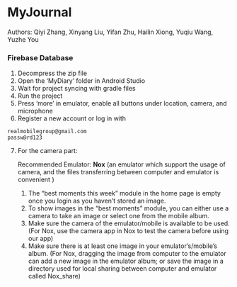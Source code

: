 # MyJournal
Authors: Qiyi Zhang, Xinyang Liu, Yifan Zhu, Hailin Xiong, Yuqiu Wang, Yuzhe You



### Firebase Database

1. Decompress the zip file
2. Open the ‘MyDiary’ folder in Android Studio
3. Wait for project syncing with gradle files
4. Run the project
5. Press ‘more’ in emulator, enable all buttons under location, camera, and microphone
6. Register a new account or log in with 

```
realmobilegroup@gmail.com
passw@rd123
```

7. For the camera part:

   Recommended Emulator: **Nox** (an emulator which support the usage of camera, and the files transferring between computer and emulator is convenient )

   1. The “best moments this week” module in the home page is empty once you login as you haven’t stored an image.
   2. To show images in the “best moments” module, you can either use a camera to take an image or select one from the mobile album.
   3. Make sure the camera of the emulator/mobile is available to be used. (For Nox, use the camera app in Nox to test the camera before using our app)
   4. Make sure there is at least one image in your emulator’s/mobile’s album. (For Nox, dragging the image from computer to the emulator can add a new image in the emulator album; or save the image in a directory used for local sharing between computer and emulator called Nox_share)

